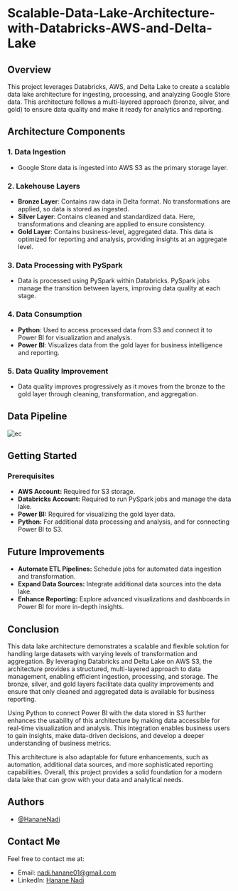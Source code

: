 # Scalable-Data-Lake-Architecture-with-Databricks-AWS-and-Delta-Lake

## Overview

This project leverages Databricks, AWS, and Delta Lake to create a scalable data lake architecture for ingesting, processing, and analyzing Google Store data. This architecture follows a multi-layered approach (bronze, silver, and gold) to ensure data quality and make it ready for analytics and reporting.

## Architecture Components

### 1. **Data Ingestion**
   - Google Store data is ingested into AWS S3 as the primary storage layer.

### 2. **Lakehouse Layers**
   - **Bronze Layer**: Contains raw data in Delta format. No transformations are applied, so data is stored as ingested.
   - **Silver Layer**: Contains cleaned and standardized data. Here, transformations and cleaning are applied to ensure consistency.
   - **Gold Layer**: Contains business-level, aggregated data. This data is optimized for reporting and analysis, providing insights at an aggregate level.

### 3. **Data Processing with PySpark**
   - Data is processed using PySpark within Databricks. PySpark jobs manage the transition between layers, improving data quality at each stage.

### 4. **Data Consumption**
   - **Python**: Used to access processed data from S3 and connect it to Power BI for visualization and analysis.
   - **Power BI**: Visualizes data from the gold layer for business intelligence and reporting.

### 5. **Data Quality Improvement**
   - Data quality improves progressively as it moves from the bronze to the gold layer through cleaning, transformation, and aggregation.

## Data Pipeline
![ec](https://github.com/user-attachments/assets/91e0be2d-c8e9-406a-847b-a48d15e8b588)

## Getting Started
### Prerequisites
- **AWS Account:** Required for S3 storage.
- **Databricks Account:** Required to run PySpark jobs and manage the data lake.
- **Power BI:** Required for visualizing the gold layer data.
- **Python:** For additional data processing and analysis, and for connecting Power BI to S3.

## Future Improvements
- **Automate ETL Pipelines:** Schedule jobs for automated data ingestion and transformation.
- **Expand Data Sources:** Integrate additional data sources into the data lake.
- **Enhance Reporting:** Explore advanced visualizations and dashboards in Power BI for more in-depth insights.

## Conclusion

This data lake architecture demonstrates a scalable and flexible solution for handling large datasets with varying levels of transformation and aggregation. By leveraging Databricks and Delta Lake on AWS S3, the architecture provides a structured, multi-layered approach to data management, enabling efficient ingestion, processing, and storage. The bronze, silver, and gold layers facilitate data quality improvements and ensure that only cleaned and aggregated data is available for business reporting.

Using Python to connect Power BI with the data stored in S3 further enhances the usability of this architecture by making data accessible for real-time visualization and analysis. This integration enables business users to gain insights, make data-driven decisions, and develop a deeper understanding of business metrics.

This architecture is also adaptable for future enhancements, such as automation, additional data sources, and more sophisticated reporting capabilities. Overall, this project provides a solid foundation for a modern data lake that can grow with your data and analytical needs.


## Authors

- [@HananeNadi](https://github.com/HananeNadi)

## Contact Me

Feel free to contact me at:

- Email: nadi.hanane01@gmail.com
- LinkedIn: [Hanane Nadi](https://www.linkedin.com/in/hanane-nadi-32089a251/)
